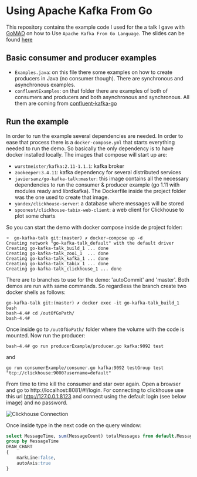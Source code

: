 # Using Apache Kafka From Go

This repository contains the example code I used for the a talk I gave with [GoMAD](https://www.meetup.com/go-mad/)
on how to Use `Apache Kafka From Go Language`. The slides can be found [here](https://es.slideshare.net/FcoJavierSanzOlivera/kafka-from-go)

## Basic consumer and producer examples

- `Examples.java`: on this file there some examples on how to create producers in Java (no consumer though). There are synchronous and asynchronous examples. 
- `confluentExamples`: on that folder there are examples of both of consumers and producers and both asynchronous and synchronous. All them are coming from [confluent-kafka-go](https://github.com/confluentinc/confluent-kafka-go)

## Run the example

In order to run the example several dependencies are needed. In order to ease that process there is a `docker-compose.yml` that starts everything needed to run the demo.
So basically the only dependency is to have docker installed locally. The images that compose will start up are:

- `wurstmeister/kafka:2.11-1.1.1`: kafka broker
- `zookeeper:3.4.11`: kafka dependency for several distributed services
- `javiersanz/go-kafka-talk:master`: this image contains all the necessary dependencies to run the consumer & producer example (go 1.11 with modules ready and librdkafka). The Dockerfile inside the project folder was the one used to create that image.
- `yandex/clickhouse-server`: a database where messages will be stored
- `spoonest/clickhouse-tabix-web-client`: a web client for Clickhouse to plot some charts
  
So you can start the demo with docker compose inside de project folder:

```console
➜  go-kafka-talk git:(master) ✗ docker-compose up -d
Creating network "go-kafka-talk_default" with the default driver
Creating go-kafka-talk_build_1 ... done
Creating go-kafka-talk_zoo1_1  ... done
Creating go-kafka-talk_kafka_1 ... done
Creating go-kafka-talk_tabix_1 ... done
Creating go-kafka-talk_clickhouse_1 ... done
```

There are to branches to use for the demo: 'autoCommit' and 'master'. Both demos are run with same commands. So regardless the branch create two docker shells as follows:

```console
go-kafka-talk git:(master) ✗ docker exec -it go-kafka-talk_build_1  bash
bash-4.4# cd /outOfGoPath/
bash-4.4#
```

Once inside go to `/outOfGoPath/` folder where the volume with the code is mounted. Now run the producer:

```console
bash-4.4# go run producerExample/producer.go kafka:9092 test
```

and

```console
go run consumerExample/consumer.go kafka:9092 testGroup test "tcp://clickhouse:9000?username=default"
```

From time to time kill the consumer and star over again. Open a browser and go to http://localhost:8081/#!/login. For connecting to clickhouse use this url http://127.0.0.1:8123 and connect using the default login (see below image) and no password.

![Clickhouse Connection](https://github.com/javier-sanz/go-kafka-talk/raw/master/redashClickhouse.png)

Once inside type in the next code on the query window:

```SQL
select MessageTime, sum(MessageCount) totalMessages from default.Messages
group by MessageTime
DRAW_CHART
{
    markLine:false,
    autoAxis:true
}
```

